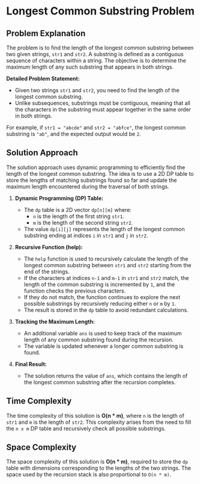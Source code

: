 # Longest Common Substring Problem

## Problem Explanation

The problem is to find the length of the longest common substring between two given strings, `str1` and `str2`. A substring is defined as a contiguous sequence of characters within a string. The objective is to determine the maximum length of any such substring that appears in both strings.

**Detailed Problem Statement:**
- Given two strings `str1` and `str2`, you need to find the length of the longest common substring.
- Unlike subsequences, substrings must be contiguous, meaning that all the characters in the substring must appear together in the same order in both strings.

For example, if `str1 = "abcde"` and `str2 = "abfce"`, the longest common substring is `"ab"`, and the expected output would be `2`.

## Solution Approach

The solution approach uses dynamic programming to efficiently find the length of the longest common substring. The idea is to use a 2D DP table to store the lengths of matching substrings found so far and update the maximum length encountered during the traversal of both strings.

1. **Dynamic Programming (DP) Table:**
   - The `dp` table is a 2D vector `dp[n][m]` where:
     - `n` is the length of the first string `str1`.
     - `m` is the length of the second string `str2`.
   - The value `dp[i][j]` represents the length of the longest common substring ending at indices `i` in `str1` and `j` in `str2`.

2. **Recursive Function (help):**
   - The `help` function is used to recursively calculate the length of the longest common substring between `str1` and `str2` starting from the end of the strings.
   - If the characters at indices `n-1` and `m-1` in `str1` and `str2` match, the length of the common substring is incremented by `1`, and the function checks the previous characters.
   - If they do not match, the function continues to explore the next possible substrings by recursively reducing either `n` or `m` by `1`.
   - The result is stored in the `dp` table to avoid redundant calculations.

3. **Tracking the Maximum Length:**
   - An additional variable `ans` is used to keep track of the maximum length of any common substring found during the recursion.
   - The variable is updated whenever a longer common substring is found.

4. **Final Result:**
   - The solution returns the value of `ans`, which contains the length of the longest common substring after the recursion completes.

## Time Complexity

The time complexity of this solution is **O(n * m)**, where `n` is the length of `str1` and `m` is the length of `str2`. This complexity arises from the need to fill the `n x m` DP table and recursively check all possible substrings.

## Space Complexity

The space complexity of this solution is **O(n * m)**, required to store the `dp` table with dimensions corresponding to the lengths of the two strings. The space used by the recursion stack is also proportional to `O(n * m)`.

